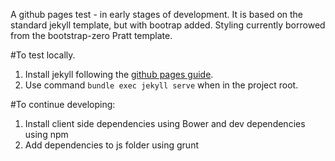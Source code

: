 A github pages test - in early stages of development. It is based on the standard jekyll template, but with bootrap added. Styling currently borrowed from the bootstrap-zero Pratt template.

#To test locally.
1. Install jekyll following the [github pages guide][gh-pages-jekyll-guide].
2. Use command `bundle exec jekyll serve` when in the project root.

#To continue developing:
1. Install client side dependencies using Bower and dev dependencies using npm
2. Add dependencies to js folder using grunt

[gh-pages-jekyll-guide]: https://help.github.com/articles/using-jekyll-with-pages/